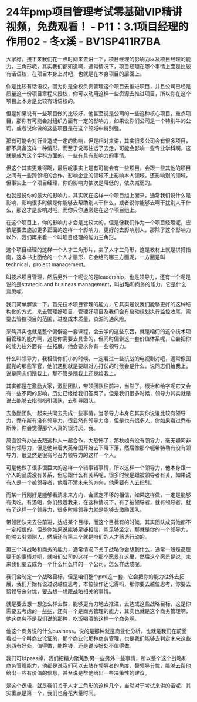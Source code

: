 # 24年pmp项目管理考试零基础VIP精讲视频，免费观看！ - P11：3.1项目经理的作用02 - 冬x溪 - BV1SP411R7BA

大家好，接下来我们花一点时间来去讲一下，项目经理的影响力以及项目经理的能力，三角形呃，其实我们都知道啊，通常情况下，项目经理在哪个事情上面是比较有话语权，在项目本身上对吧，也就是在本身项目的层面上。

你是比较有话语权，因为你是全权负责管理这个项目去推进项目，并且公司已经是质量这一份项目章程来授权，你可以动用这样一些资源去推进项目，所以你在这个项目上本身是比较有话语权的。

但是如果说有一些项目做的比较好，他甚至说是公司的一些这种核心项目，重点项目，那你有可能会对组织方面有一定的影响力，如果说你们公司是一个特别牛的公司，或者说你做的这些项目是在这个领域中特别强。

那有可能会对行业造成一定的影响，但是相对来讲，其实很多公司会有很多项目，都不具备这样一种情形，而至于说再往远了去走，可能会影响一些专业学科啊，这就是成为这个学科方面的，一些有具有影响力的事情。

但这个其实更难得啊，最后呢事实上是有可能会有一些项目，会跟一些其他的项目之间有一些跨领域的合作，影响企业的领域不止影响本人领域，还影响别的领域，但事实上一个项目经理，你的影响力依次是降低的，依次减弱的。

也就是说你的最大的影响力，其实就在这样一个项目组上面来，通常我们说什么是影响，影响很多时候是你能够去帮助别人干什么，或者说你能够去啊干扰别人干什么，那这才是影响对吧，而你只你通常是在这个项目组上。

在这个项目上，你的影响力才会是比较大的，但是像我们作为一个项目经理呢，应该是要去施加更多正面的这样一个影响力，更好的去影响别人，那除了这个影响力以外，我们再来看一个叫项目经理的能力三角形。

这个项目经理的这样一个人才三角形片，卖了人才三角形，这是教材上就是拼搏指南，这本书上面给的一个人才扇形，它会给的哪三方面呢，一方面是叫technical，project management。

叫技术项目管理，然后另外一个呢说的是leadership，也是领导力，还有一个呢是说的是strategic and business management，叫战略和商务的能力，它是什么意思呢。

我们简单解读一下，首先技术项目管理的能力，它其实是说我们能够更好的这种结构化的方式，来去管理好项目，管理好项目及我们会有启动规划执行监控收尾，需要去管控项目的范围，进度成本质量，资源沟通风险。

采购其实也就是整个偏僻这一套课程，会去学的这些东西，就是咱们的这个技术项目管理的能力啊，这是你需要去具备的，但同时偏僻这一套价值体系呢，它会把你的能力往外面有一些拓展，他会要求你有一些领导力。

什么叫领导力，我相信你们小的时候，一定看过一些抗战的电视剧对吧，通常像国民党的那些军官，他们遇到就是要跟对方打仗的时候会是什么，说同志们给我上，说是同志们跟我上，那不管是跟我上还是给我上。

其实都是在激励大家，激励团队，带领团队往前冲，当然了，根治和给字呢它又会有一些不同的影响，历史已经给我们答案了，但是我们很多时候，领导力其实就是说去能够去指引指引团队，去引导团队。

去激励团队一起来共同去完成一些事情，当领导力本身它其实你说谁比较有领导力，乔布斯有没有领导力，很显然有领导力度，但是也有很多人，你如果看过乔布斯传，你会觉得那个人真的很讨厌，我。

简直没有办法去跟这种人一起合作，太恐怖了，那秋姐有没有领导力，毫无疑问非常有领导力，但是他带着大英帝国开始去下降下落，然后像那个呃希特勒有没有领导力，很显然是很有号召力领导力的这样一个人。

可是他做了很多很巨大的这样一个错事错事情，所以这样一个领导力，他本身跟一个人的品质没有关系，但它跟什么有关系呢，很多时候是跟被领导者有关，如果说有人是一个被领导者，他看不清未来的方向，他需要有人去指引。

而某一行刚好是能够看清未来方向，会坚定不移的相信，如果这样做，一定是能够有肉吃，有汤喝，你们跟着我来，在这种情况下，有了被领导者，就有领导者，就有了这样一个领导力，很多时候领导力就是能够去激励团队。

带领团队来去往前进，达成某个目标，而这个目标有的时候，其实团队成员他都不一定相信的，但是你如果说能够足够相信，能足够坚定，那就是你的一个领导力，能够去引领别人，然后还有第三个就是咱们的人才筛选行动的。

第三个叫战略和商务的能力，通常情况下关于战略你会想到什么，通常一般是高层要干的事情对吧，就咱们公司的这样一个那个愿景在这里，然后这个愿景是说，未来我们要去成为一个什么什么样的一个公司，怎么样达成呢。

我们会制定一个战略目标，但是咱们整个pmi这一套，它会把你的能力往外去拓展，我们开始有说过说越位思考，本位操作还记得吗，那你要去越位思考，你要去帮领导来分忧，要去想一想跟战略相关的事情。

就是要去想一想怎么样去做，能够更有力地去推进，去达成这些战略目标，这是你需要去考虑的一些些，还有一个是商务管理的能力，其实也就是这个商务管理啊，他这商务不是我们说的那种，吃饭喝酒的这样一个商务啊。

他这个商务说的什么business，说的是那种就是商业化分析，也就是我们在前面看过一个叫商业论证的，那个商业化那种商务管理，也是我们能够去判定未来这些东西有好处，值得做，能挣钱，还是说没好处不值得做。

我们可以pass掉，我们把精力聚焦到另一些另外一些事情，所以整个这个战略和商务管理能力，他都是说我们可以去站在领导者的角度，替领导分忧，能够去帮他给出一些有价值的信息，甚至说是帮他给出一些决策性的建议。

是这个逻辑，就是我们关于人才三角形的这样几个，当然对于考试来讲的话呢，其实重点是第一个，我们也会花大量时间。

